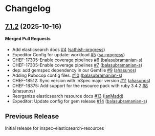 # Changelog
<!-- latest_release -->
<!-- latest_release -->
<!-- release_rollup -->
<!-- release_rollup -->
<!-- latest_stable_release -->
## [7.1.2](https://github.com/inspec/inspec-elasticsearch-resources/tree/7.1.2) (2025-10-16)

#### Merged Pull Requests
- Add elasticsearch docs [#4](https://github.com/inspec/inspec-elasticsearch-resources/pull/4) ([sathish-progress](https://github.com/sathish-progress))
- Expeditor Config for update: workload [#5](https://github.com/inspec/inspec-elasticsearch-resources/pull/5) ([sa-progress](https://github.com/sa-progress))
- CHEF-17305-Enable coverage pipelines [#6](https://github.com/inspec/inspec-elasticsearch-resources/pull/6) ([balasubramanian-s](https://github.com/balasubramanian-s))
- CHEF-17305-Enable coverage pipelines [#7](https://github.com/inspec/inspec-elasticsearch-resources/pull/7) ([balasubramanian-s](https://github.com/balasubramanian-s))
- dep: add gemspec dependency in our Gemfile [#9](https://github.com/inspec/inspec-elasticsearch-resources/pull/9) ([ahasunos](https://github.com/ahasunos))
- Adding Rubocop config files. [#10](https://github.com/inspec/inspec-elasticsearch-resources/pull/10) ([balasubramanian-s](https://github.com/balasubramanian-s))
- CHEF-18512: Sync version with InSpec major version [#11](https://github.com/inspec/inspec-elasticsearch-resources/pull/11) ([ahasunos](https://github.com/ahasunos))
- CHEF-18375: Add support for the resource pack with ruby 3.4.2 [#8](https://github.com/inspec/inspec-elasticsearch-resources/pull/8) ([ahasunos](https://github.com/ahasunos))
- Reorganize elasticsearch resource docs [#13](https://github.com/inspec/inspec-elasticsearch-resources/pull/13) ([IanMadd](https://github.com/IanMadd))
- Expeditor: Update config for gem release [#14](https://github.com/inspec/inspec-elasticsearch-resources/pull/14) ([balasubramanian-s](https://github.com/balasubramanian-s))
<!-- latest_stable_release -->


## Previous Release
Initial release for inspec-elasticsearch-resources